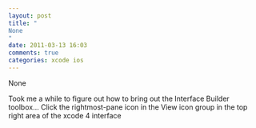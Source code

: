 ```yaml
---
layout: post
title: "
None
"
date: 2011-03-13 16:03
comments: true
categories: xcode ios
---
```


None


Took me a while to figure out how to bring out the Interface Builder toolbox… Click the rightmost-pane icon in the View icon group in the top right area of the xcode 4 interface

